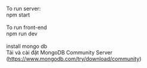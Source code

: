 To run server: <br>
  npm start   <br><br>
To run front-end<br>
  npm run dev<br><br>
install mongo db<br>
Tải và cài đặt MongoDB Community Server
(https://www.mongodb.com/try/download/community)
